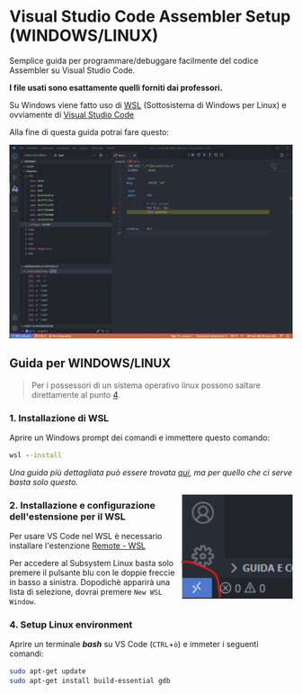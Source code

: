 # Visual Studio Code Assembler Setup (**WINDOWS/LINUX**)

Semplice guida per programmare/debuggare facilmente del codice Assembler su Visual Studio Code.

**I file usati sono esattamente quelli forniti dai professori.**

Su Windows viene fatto uso di [WSL](https://docs.microsoft.com/it-it/windows/wsl/) (Sottosistema di Windows per Linux) e ovviamente di [Visual Studio Code](https://code.visualstudio.com/)

Alla fine di questa guida potrai fare questo:

<img alt="VSCode Setup" src="./docs/vscode-setup.png" width="700">

## Guida per **WINDOWS/LINUX**
> Per i possessori di un sistema operativo linux possono saltare direttamente al punto [4]().

### 1. Installazione di WSL
Aprire un Windows prompt dei comandi e immettere questo comando:
```cmd
wsl --install
```
_Una guida più dettagliata può essere trovata [qui](https://docs.microsoft.com/it-it/windows/wsl/install), ma per quello che ci serve basta solo questo._

<img align="right" alt="WSL Button" src="./docs/wsl.png" width="200">

### 2. Installazione e configurazione dell'estensione per il WSL

Per usare VS Code nel WSL è necessario installare l'estenzione [Remote - WSL](https://marketplace.visualstudio.com/items?itemName=ms-vscode-remote.remote-wsl)

Per accedere al Subsystem Linux basta solo premere il pulsante blu con le doppie freccie in basso a sinistra. Dopodichè apparirà una lista di selezione, dovrai premere `New WSL Window`.

### 4. Setup Linux environment

Aprire un terminale **_bash_** su VS Code (`CTRL`+`ò`) e immeter i seguenti comandi:
```bash
sudo apt-get update
sudo apt-get install build-essential gdb
```